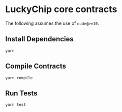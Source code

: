 # LuckyChip core contracts

The following assumes the use of `node@>=10`.

## Install Dependencies

`yarn`

## Compile Contracts

`yarn compile`

## Run Tests

`yarn test`
